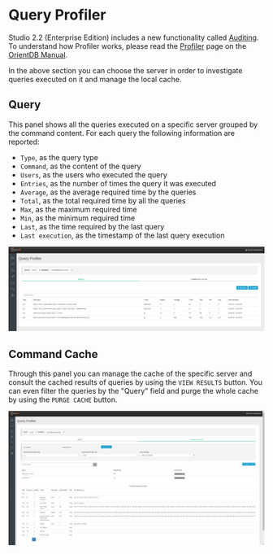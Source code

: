 # Query Profiler
Studio 2.2 (Enterprise Edition) includes a new functionality called [Auditing](Auditing.md). To understand how Profiler works, please read the [Profiler](https://github.com/orientechnologies/orientdb-docs/blob/master/Profiler.md) page on the [OrientDB Manual](http://orientdb.com/docs/last/index.html).

In the above section you can choose the server in order to investigate queries executed on it and manage the local cache.

## Query
This panel shows all the queries executed on a specific server grouped by the command content. For each query the following information are reported:
- `Type`, as the query type
- `Command`, as the content of the query
- `Users`, as the users who executed the query
- `Entries`, as the number of times the query it was executed
- `Average`, as the average required time by the queries
- `Total`, as the total required time by all the queries
- `Max`, as the maximum required time
- `Min`, as the minimum required time
- `Last`, as the time required by the last query
- `Last execution`, as the timestamp of the last query execution


![Query](images/studio-queryprofiler-query.png)

## Command Cache
Through this panel you can manage the cache of the specific server and consult the cached results of queries by using the `VIEW RESULTS` button.
You can even filter the queries by the "Query" field and purge the whole cache by using the `PURGE CACHE` button.

![Command Cache](images/studio-queryprofiler-commandcache.png)
